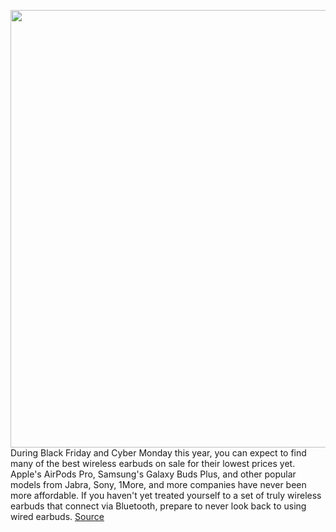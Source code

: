 <img src='https://cdn.vox-cdn.com/thumbor/isqvWqNh9OWg37p0seNfPORgO-E=/0x0:2040x1360/1200x800/filters:focal(857x517:1183x843)/cdn.vox-cdn.com/uploads/chorus_image/image/67870515/cwelch_191031_3763_0002.0.jpg' width='700px' /><br/>
During Black Friday and Cyber Monday this year, you can expect to find many of the best wireless earbuds on sale for their lowest prices yet. Apple's AirPods Pro, Samsung's Galaxy Buds Plus, and other popular models from Jabra, Sony, 1More, and more companies have never been more affordable. If you haven't yet treated yourself to a set of truly wireless earbuds that connect via Bluetooth, prepare to never look back to using wired earbuds.
<a href='https://www.theverge.com/21611428/black-friday-earbuds-deals-wireless-cyber-monday'> Source <a/>